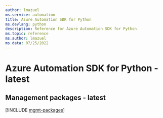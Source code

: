 ```yaml
---
author: lmazuel
ms.service: automation
title: Azure Automation SDK for Python
ms.devlang: python
description: Reference for Azure Automation SDK for Python
ms.topic: reference
ms.author: lmazuel
ms.data: 07/25/2022
---
```

# Azure Automation SDK for Python - latest

## Management packages - latest
[!INCLUDE [mgmt-packages](automation-mgmt-index.md)]